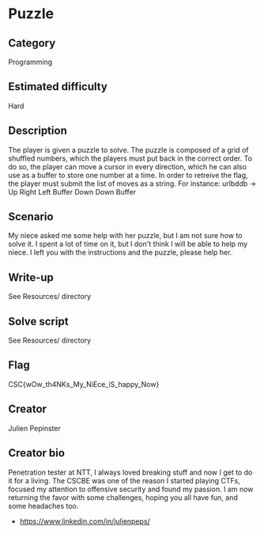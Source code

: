 # Puzzle

## Category
Programming

## Estimated difficulty
Hard

## Description
The player is given a puzzle to solve. The puzzle is composed of a grid of shuffled numbers, which the players must put back in the correct order. To do so, the player can move a cursor in every direction, which he can also use as a buffer to store one number at a time. In order to retreive the flag, the player must submit the list of moves as a string. For instance: urlbddb -> Up Right Left Buffer Down Down Buffer

## Scenario
My niece asked me some help with her puzzle, but I am not sure how to solve it. I spent a lot of time on it, but I don't think I will be able to help my niece. I left you with the instructions and the puzzle, please help her.

## Write-up
See Resources/ directory

## Solve script
See Resources/ directory

## Flag
CSC{wOw_th4NKs_My_NiEce_iS_happy_Now}

## Creator
Julien Pepinster

## Creator bio
Penetration tester at NTT, I always loved breaking stuff and now I get to do it for a living. The CSCBE was one of the reason I started playing CTFs, focused my attention to offensive security and found my passion. I am now returning the favor with some challenges, hoping you all have fun, and some headaches too.

- https://www.linkedin.com/in/julienpeps/
